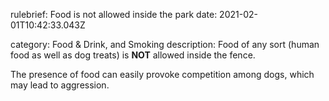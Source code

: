 rulebrief: Food is not allowed inside the park
date: 2021-02-01T10:42:33.043Z

category: Food & Drink, and Smoking
description:
  Food of any sort (human food as well as dog treats) is **NOT** allowed inside
  the fence. 

  The presence of food can easily provoke competition among dogs, which may lead to aggression.


